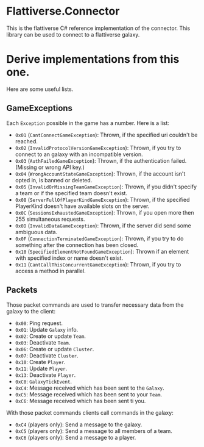 # Flattiverse.Connector
This is the flattiverse C# reference implementation of the connector. This library
can be used to connect to a flattiverse galaxy.
# Derive implementations from this one.
Here are some useful lists.
## GameExceptions
Each `Exception` possible in the game has a number. Here is a list:
* `0x01` (`CantConnectGameException`): Thrown, if the specified uri couldn't be reached.
* `0x02` (`InvalidProtocolVersionGameException`): Thrown, if you try to connect to an galaxy with an incompatible version.
* `0x03` (`AuthFailedGameException`): Thrown, if the authentication failed. (Missing or wrong API key.)
* `0x04` (`WrongAccountStateGameException`): Thrown, if the account isn't opted in, is banned or deleted.
* `0x05` (`InvalidOrMissingTeamGameException`): Thrown, if you didn't specify a team or if the specified team doesn't exist.
* `0x08` (`ServerFullOfPlayerKindGameException`): Thrown, if the specified PlayerKind doesn't have available slots on the server.
* `0x0C` (`SessionsExhaustedGameException`): Thrown, if you open more then 255 simultaneous requests.
* `0x0D` (`InvalidDataGameException`): Thrown, if the server did send some ambiguous data. 
* `0x0F` (`ConnectionTerminatedGameException`): Thrown, if you try to do something after the connection has been closed.
* `0x10` (`SpecifiedElementNotFoundGameException`): Thrown if an element with specified index or name doesn't exist.
* `0x11` (`CantCallThisConcurrentGameException`): Thrown, if you try to access a method in parallel. 
## Packets
Those packet commands are used to transfer necessary data from the galaxy to the client:
* `0x00`: Ping request.
* `0x01`: Update `Galaxy` info.
* `0x02`: Create or update `Team`.
* `0x03`: Deactivate `Team`.
* `0x06`: Create or update `Cluster`.
* `0x07`: Deactivate `Cluster`.
* `0x10`: Create `Player`.
* `0x11`: Update `Player`.
* `0x13`: Deactivate `Player`.
* `0xC0`: `GalaxyTickEvent`.
* `0xC4`: Message received which has been sent to the `Galaxy`.
* `0xC5`: Message received which has been sent to your `Team`.
* `0xC6`: Message received which has been sent ti you.

With those packet commands clients call commands in the galaxy:
* `0xC4` (players only): Send a message to the galaxy.
* `0xC5` (players only): Send a message to all members of a team.
* `0xC6` (players only): Send a message to a player.